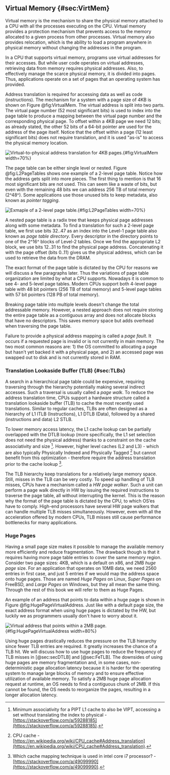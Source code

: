 ## Virtual Memory {#sec:VirtMem}

Virtual memory is the mechanism to share the physical memory attached to a CPU with all the processes executing on the CPU. Virtual memory provides a protection mechanism that prevents access to the memory allocated to a given process from other processes. Virtual memory also provides relocation, which is the ability to load a program anywhere in physical memory without changing the addresses in the program. 

In a CPU that supports virtual memory, programs use virtual addresses for their accesses. But while user code operates on virtual addresses, retrieving data from memory requires physical addresses. Also, to effectively manage the scarce physical memory, it is divided into pages. Thus, applications operate on a set of pages that an operating system has provided.

Address translation is required for accessing data as well as code (instructions). The mechanism for a system with a page size of 4KB is shown on Figure @fig:VirtualMem. The virtual address is split into two parts. The virtual page number (52 most significant bits) is used to index into the page table to produce a mapping between the virtual page number and the corresponding physical page. To offset within a 4KB page we need 12 bits; as already stated, the other 52 bits of a 64-bit pointer are used for the address of the page itself. Notice that the offset within a page (12 least significant bits) does not require translation, and it is used "as-is" to access the physical memory location.

![Virtual-to-physical address translation for 4KB pages.](../../img/uarch/VirtualMem.png){#fig:VirtualMem width=70%}

The page table can be either single level or nested. Figure @fig:L2PageTables shows one example of a 2-level page table. Notice how the address gets split into more pieces. The first thing to mention is that 16 most significant bits are not used. This can seem like a waste of bits, but even with the remaining 48 bits we can address 256 TB of total memory (2^48^). Some applications use those unused bits to keep metadata, also known as *pointer tagging*.

![Exmaple of a 2-level page table.](../../img/uarch/L2PageTables.png){#fig:L2PageTables width=70%}

A nested page table is a radix tree that keeps physical page addresses along with some metadata. To find a translation for such a 2-level page table, we first use bits 32..47 as an index into the Level-1 page table also known as *page table directory*. Every descriptor in the directory points to one of the 2^16^ blocks of Level-2 tables. Once we find the appropriate L2 block, we use bits 12..31 to find the physical page address. Concatenating it with the page offset (bits 0..11) gives us the physical address, which can be used to retrieve the data from the DRAM.

The exact format of the page table is dictated by the CPU for reasons we will discuss a few paragraphs later. Thus the variations of page table organization are limited by what a CPU supports. Nowadays it is common to see 4- and 5-level page tables. Modern CPUs support both 4-level page table with 48 bit pointers (256 TB of total memory) and 5-level page tables with 57 bit pointers (128 PB of total memory).

Breaking page table into multiple levels doesn't change the total addressable memory. However, a nested approach does not require storing the entire page table as a contiguous array and does not allocate blocks that have no descriptors. This saves memory space but adds overhead when traversing the page table.

Failure to provide a physical address mapping is called a *page fault*. It occurs if a requested page is invalid or is not currently in main memory. The two most common reasons are: 1) the OS committed to allocating a page but hasn't yet backed it with a physical page, and 2) an accessed page was swapped out to disk and is not currently stored in RAM.

### Translation Lookaside Buffer (TLB) {#sec:TLBs}

A search in a hierarchical page table could be expensive, requiring traversing through the hierarchy potentially making several indirect accesses. Such a traversal is usually called a *page walk*. To reduce the address translation time, CPUs support a hardware structure called a translation lookaside buffer (TLB) to cache the most recently used translations. Similar to regular caches, TLBs are often designed as a hierarchy of L1 ITLB (Instructions), L1 DTLB (Data), followed by a shared (instructions and data) L2 STLB.

To lower memory access latency, the L1 cache lookup can be partially overlapped with the DTLB lookup (more specifically, the L1 set selection does not need the physical address) thanks to a constraint on the cache associativity and size [^1]. However, higher level caches (L2 and L3) - which are also typically Physically Indexed and Physically Tagged [^2] but cannot benefit from this optimization - therefore require the address translation prior to the cache lookup [^3]. 

The TLB hierarchy keep translations for a relatively large memory space. Still, misses in the TLB can be very costly. To speed up handling of TLB misses, CPUs have a mechanism called a *HW page walker*. Such a unit can perform a page walk directly in HW by issuing the required instructions to traverse the page table, all without interrupting the kernel. This is the reason why the format of the page table is dictated by the CPU, to which OS’es have to comply. High-end processors have several HW page walkers that can handle multiple TLB misses simultaneously. However, even with all the acceleration offered by modern CPUs, TLB misses still cause performance bottlenecks for many applications.

### Huge Pages

Having a small page size makes it possible to manage the available memory more efficiently and reduce fragmentation. The drawback though is that it requires having more page table entries to cover the same memory region. Consider two page sizes: 4KB, which is a default on x86, and 2MB *huge page* size. For an application that operates on 10MB data, we need 2560 entries in first case, and just 5 entries if we would map the address space onto huge pages. Those are named *Huge Pages* on Linux, *Super Pages* on FreeBSD, and *Large Pages* on Windows, but they all mean the same thing. Through the rest of this book we will refer to them as Huge Pages.

An example of an address that points to data within a huge page is shown in Figure @fig:HugePageVirtualAddress. Just like with a default page size, the exact address format when using huge pages is dictated by the HW, but luckily we as programmers usually don't have to worry about it.

![Virtual address that points within a 2MB page.](../../img/uarch/HugePageVirtualAddress.png){#fig:HugePageVirtualAddress width=80%}

Using huge pages drastically reduces the pressure on the TLB hierarchy since fewer TLB entries are required. It greatly increases the chance of a TLB hit. We will discuss how to use huge pages to reduce the frequency of TLB misses in [@sec:secDTLB] and [@sec:FeTLB]. The downsides of using huge pages are memory fragmentation and, in some cases, non-deterministic page allocation latency because it is harder for the operating system to manage large blocks of memory and to ensure effective utilization of available memory. To satisfy a 2MB huge page allocation request at runtime, an OS needs to find a contiguous chunk of 2MB. If this cannot be found, the OS needs to reorganize the pages, resulting in a longer allocation latency.

[^1]: Minimum associativity for a PIPT L1 cache to also be VIPT, accessing a set without translating the index to physical - [https://stackoverflow.com/a/59288185](https://stackoverflow.com/a/59288185).
[^2]: CPU cache - [https://en.wikipedia.org/wiki/CPU_cache#Address_translation](https://en.wikipedia.org/wiki/CPU_cache#Address_translation).
[^3]: Which cache mapping technique is used in intel core i7 processor? - [https://stackoverflow.com/a/49099990](https://stackoverflow.com/a/49099990).
